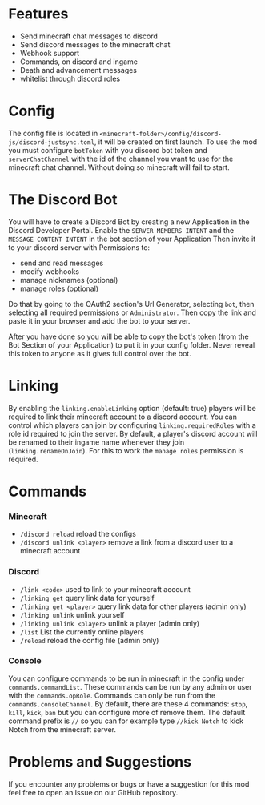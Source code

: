# Features
- Send minecraft chat messages to discord
- Send discord messages to the minecraft chat
- Webhook support
- Commands, on discord and ingame
- Death and advancement messages
- whitelist through discord roles

# Config
The config file is located in `<minecraft-folder>/config/discord-js/discord-justsync.toml`,
it will be created on first launch.
To use the mod you must configure `botToken` with you discord bot token and 
`serverChatChannel` with the id of the channel you want to use for the minecraft chat channel.
Without doing so minecraft will fail to start.

# The Discord Bot
You will have to create a Discord Bot by creating a new Application in the Discord Developer Portal.
Enable the `SERVER MEMBERS INTENT` and the `MESSAGE CONTENT INTENT` in the bot section of your Application
Then invite it to your discord server with Permissions to:

- send and read messages
- modify webhooks
- manage nicknames (optional)
- manage roles (optional)

Do that by going to the OAuth2 section's Url Generator, selecting `bot`, then selecting all required permissions or `Administrator`.
Then copy the link and paste it in your browser and add the bot to your server.

After you have done so you will be able to copy the bot's token (from the Bot Section of your Application) to put it in your config folder.
Never reveal this token to anyone as it gives full control over the bot.

# Linking
By enabling the `linking.enableLinking` option (default: true) players will be required to link their minecraft account to a discord account.
You can control which players can join by configuring `linking.requiredRoles` with a role id required to join the server.
By default, a player's discord account will be renamed to their ingame name whenever they join (`linking.renameOnJoin`).
For this to work the `manage roles` permission is required.

# Commands
### Minecraft
- `/discord reload` reload the configs
- `/discord unlink <player>` remove a link from a discord user to a minecraft account
### Discord
- `/link <code>` used to link to your minecraft account
- `/linking get` query link data for yourself
- `/linking get <player>` query link data for other players (admin only) 
- `/linking unlink` unlink yourself
- `/linking unlink <player>` unlink a player (admin only)
- `/list` List the currently online players
- `/reload` reload the config file (admin only)
### Console
You can configure commands to be run in minecraft in the config under `commands.commandList`.
These commands can be run by any admin or user with the `commands.opRole`.
Commands can only be run from the `commands.consoleChannel`.
By default, there are these 4 commands: `stop`, `kill`, `kick`, `ban` but you can configure more of remove them.
The default command prefix is `//` so you can for example type `//kick Notch` to kick Notch from the minecraft server.

# Problems and Suggestions
If you encounter any problems or bugs or have a suggestion for this mod feel free to open an Issue on our GitHub repository.
